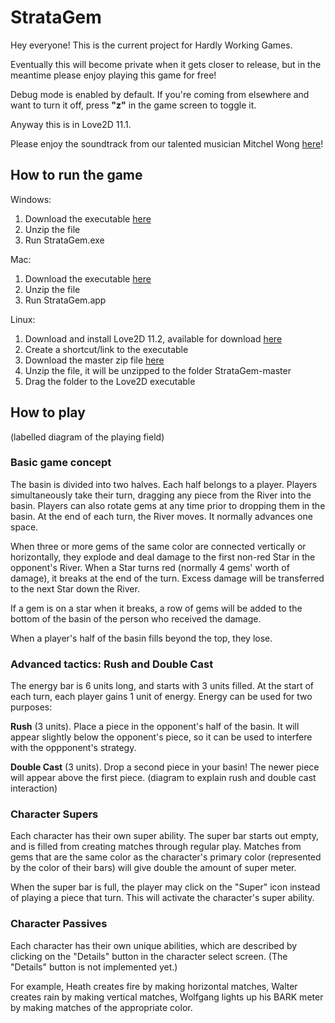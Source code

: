 # StrataGem

Hey everyone! This is the current project for Hardly Working Games.

Eventually this will become private when it gets closer to release, but in the meantime please enjoy playing this game for free!

Debug mode is enabled by default. If you're coming from elsewhere and want to turn it off, press **"z"** in the game screen to toggle it.

Anyway this is in Love2D 11.1.

Please enjoy the soundtrack from our talented musician Mitchel Wong [here](https://soundcloud.com/mitchelwong)!

## How to run the game

Windows:
1. Download the executable [here](https://github.com/brian-lui/StrataGem/blob/master/BINARIES/StrataGem!%20v0.7%20Windows.zip)
2. Unzip the file
3. Run StrataGem.exe

Mac:
1. Download the executable [here](https://github.com/brian-lui/StrataGem/blob/master/BINARIES/StrataGem!%20v.07%20Mac.zip)
2. Unzip the file
3. Run StrataGem.app

Linux:
1. Download and install Love2D 11.2, available for download [here](https://love2d.org)
2. Create a shortcut/link to the executable
3. Download the master zip file [here](https://github.com/brian-lui/StrataGem/archive/master.zip)
4. Unzip the file, it will be unzipped to the folder StrataGem-master
5. Drag the folder to the Love2D executable


## How to play
(labelled diagram of the playing field)

### Basic game concept
The basin is divided into two halves. Each half belongs to a player. Players simultaneously take their turn, dragging any piece from the River into the basin. Players can also rotate gems at any time prior to dropping them in the basin. At the end of each turn, the River moves. It normally advances one space.

When three or more gems of the same color are connected vertically or horizontally, they explode and deal damage to the first non-red Star in the opponent's River. When a Star turns red (normally 4 gems' worth of damage), it breaks at the end of the turn. Excess damage will be transferred to the next Star down the River.

If a gem is on a star when it breaks, a row of gems will be added to the bottom of the basin of the person who received the damage.

When a player's half of the basin fills beyond the top, they lose.

### Advanced tactics: Rush and Double Cast
The energy bar is 6 units long, and starts with 3 units filled. At the start of each turn, each player gains 1 unit of energy. Energy can be used for two purposes:

**Rush** (3 units). Place a piece in the opponent's half of the basin. It will appear slightly below the opponent's piece, so it can be used to interfere with the oppponent's strategy.

**Double Cast** (3 units). Drop a second piece in your basin! The newer piece will appear above the first piece.
(diagram to explain rush and double cast interaction)

### Character Supers
Each character has their own super ability. The super bar starts out empty, and is filled from creating matches through regular play. Matches from gems that are the same color as the character's primary color (represented by the color of their bars) will give double the amount of super meter.

When the super bar is full, the player may click on the "Super" icon instead of playing a piece that turn. This will activate the character's super ability.


### Character Passives
Each character has their own unique abilities, which are described by clicking on the "Details" button in the character select screen. (The "Details" button is not implemented yet.)

For example, Heath creates fire by making horizontal matches, Walter creates rain by making vertical matches, Wolfgang lights up his BARK meter by making matches of the appropriate color.
